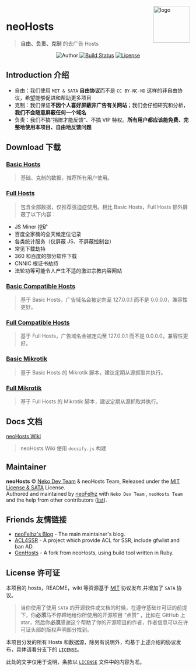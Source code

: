 <img src="https://i.loli.net/2017/10/26/59f16e54c30af.png" alt="logo" width="100" height="100" align="right" />

# neoHosts

> **自由、负责、克制** 的去广告 Hosts

<p align="center">
<img alt="Author" src="https://img.shields.io/badge/Author-Neko%20Dev%20Team%20&%20neoHosts%20Team-blue.svg?style=flat-square"/>
<a href="https://travis-ci.org/neko-dev/neohosts"><img alt="Build Status" src="https://img.shields.io/travis/neoFelhz/neohosts.svg?style=flat-square"/></a>
<a href="https://github.com/neko-dev/neohosts/blob/data/LICENSE"><img alt="License" src="https://img.shields.io/badge/License-Hosts%20License%20&%20SATA-757575.svg?style=flat-square"/></a>
</p>

## Introduction 介绍

- 自由：我们使用 `MIT & SATA` **自由协议**而不是 `CC BY-NC-ND` 这样的非自由协议，希望能够促进和帮助更多项目
- 克制：我们保证**不因个人喜好屏蔽非广告有关网站**；我们会仔细研究和分析，**我们不会随意屏蔽任何一个域名**
- 负责：我们不搞“捐赠才能反馈”、不搞 VIP 特权。**所有用户都应该能免费、完整地使用本项目、自由地反馈问题**

## Download 下载

### [Basic Hosts](https://hosts.nfz.moe/basic/hosts)

> 基础、克制的数据，推荐所有用户使用。

### [Full Hosts](https://hosts.nfz.moe/full/hosts)

> 包含全部数据，仅推荐强迫症使用。相比 Basic Hosts，Full Hosts 额外屏蔽了以下内容：

- JS Miner 挖矿
- 百度全家桶的全天候定位记录
- 各类统计服务（仅屏蔽 JS、不屏蔽控制台）
- 常见下载劫持
- 360 和百度的部分软件下载
- CNNIC 根证书劫持
- 法轮功等可能令人产生不适的激进宗教内容网站

### [Basic Compatible Hosts](https://hosts.nfz.moe/127.0.0.1/basic/hosts)

> 基于 Basic Hosts，广告域名会被定向至 127.0.0.1 而不是 0.0.0.0，兼容性更好。

### [Full Compatible Hosts](https://hosts.nfz.moe/127.0.0.1/full/hosts)

> 基于 Full Hosts，广告域名会被定向至 127.0.0.1 而不是 0.0.0.0，兼容性更好。

### [Basic Mikrotik](https://hosts.nfz.moe/basic/mikrotik.rsc)

> 基于 Basic Hosts 的 Mikrotik 脚本，建议定期从源抓取并执行。

### [Full Mikrotik](https://hosts.nfz.moe/full/mikrotik.rsc)

> 基于 Full Hosts 的 Mikrotik 脚本，建议定期从源抓取并执行。

## Docs 文档

[neoHosts Wiki](https://hosts.nfz.moe/#/)

> neoHosts Wiki 使用 `docsify.js` 构建

## Maintainer

**neoHosts** © [Neko Dev Team](https://github.com/neko-dev) & neoHosts Team, Released under the [MIT License & SATA](./LICENSE) License.<br>
Authored and maintained by [neoFelhz](https://github.com/neoFelhz) with `Neko Dev Team` , `neoHosts Team` and the help from other contributors ([list](https://github.com/neko-dev/neohosts/contributors)).

## Friends 友情链接

- [neoFelhz's Blog](https://blog.nfz.moe) - The main maintainer's blog.
- [ACL4SSR](https://github.com/ACL4SSR/ACL4SSR) - A project which provide ACL for SSR, include gfwlist and ban AD.
- [GenHosts](https://github.com/pigfromChina/neohosts) - A fork from neoHosts, using build tool written in Ruby.

## License 许可证

本项目的 hosts，README，wiki 等资源基于 [MIT](./LICENSE) 协议发布,并增加了 `SATA` 协议。

> 当你使用了使用 `SATA` 的开源软件或文档的时候，在遵守基础许可证的前提下，你**必须**马不停蹄地给你所使用的开源项目 “点赞” ，比如在 GitHub 上 star，然后你**必须**感谢这个帮助了你的开源项目的作者，作者信息可以在许可证头部的版权声明部分找到。

本项目分发的所有 Hosts 和数据源，除另有说明外，均基于上述介绍的协议发布，具体请看分支下的 [`LICENSE`](https://github.com/neko-dev/neohosts/blob/data/LICENSE)。

此处的文字仅用于说明，条款以 [`LICENSE`](https://github.com/neko-dev/neohosts/blob/data/LICENSE) 文件中的内容为准。